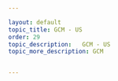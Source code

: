 ```yaml
---

layout: default
topic_title: GCM - US
order: 29
topic_description:   GCM - US
topic_more_description: GCM


---
```

